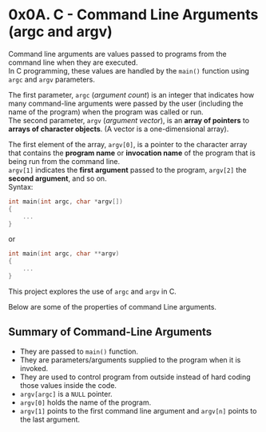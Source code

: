 # 0x0A. C - Command Line Arguments (argc and argv)

Command line arguments are values passed to programs from the command line when they are executed.\
In C programming, these values are handled by the `main()` function using `argc` and `argv` parameters.

The first parameter, `argc` (_argument count_) is an integer that indicates how many command-line arguments were passed by the user (including the name of the program) when the program was called or run.\
The second parameter, `argv` (_argument vector_), is an **array of pointers** to **arrays of character objects**. (A vector is a one-dimensional array).

The first element of the array, `argv[0]`, is a pointer to the character array that contains the **program name** or **invocation name** of the program that is being run from the command line.\
`argv[1]` indicates the **first argument** passed to the program, `argv[2]` the **second argument**, and so on.\
Syntax:

```C
int main(int argc, char *argv[])
{
    ...
}
```

or

```C
int main(int argc, char **argv)
{
    ...
}
```

This project explores the use of `argc` and `argv` in C.

Below are some of the properties of command Line arguments.

## Summary of Command-Line Arguments

- They are passed to `main()` function.
- They are parameters/arguments supplied to the program when it is invoked.
- They are used to control program from outside instead of hard coding those values inside the code.
- `argv[argc]` is a `NULL` pointer.
- `argv[0]` holds the name of the program.
- `argv[1]` points to the first command line argument and `argv[n]` points to the last argument.
